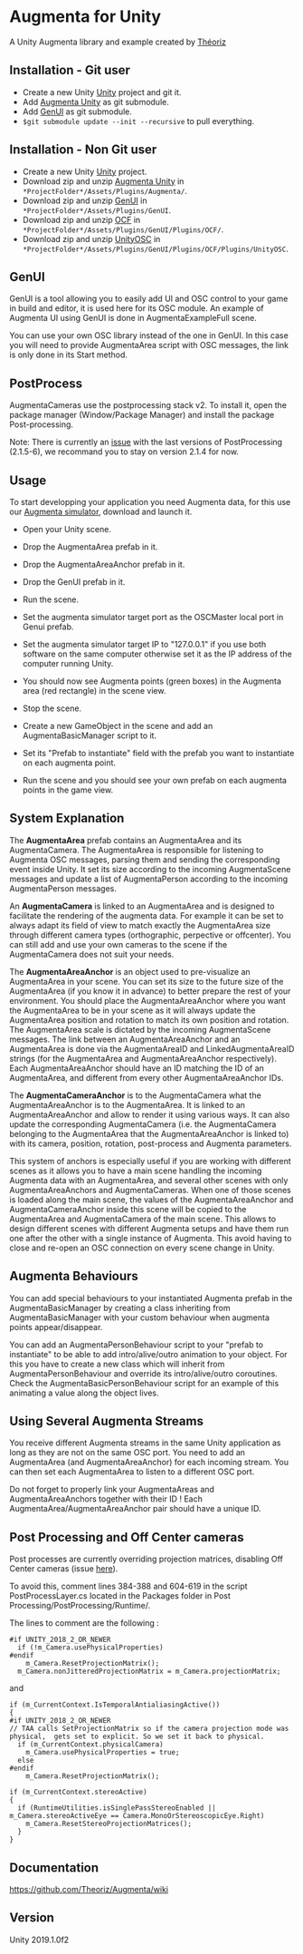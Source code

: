 ﻿Augmenta for Unity
=======================

A Unity Augmenta library and example created by [Théoriz](http://www.theoriz.com/en/)

Installation - Git user
-------------------------------------

 - Create a new Unity [Unity](https://unity3d.com/fr) project and git it.
 - Add [Augmenta Unity](https://github.com/Theoriz/AugmentaUnity) as git submodule.
 - Add [GenUI](https://github.com/Theoriz/GenUI) as git submodule.
 - `$git submodule update --init --recursive` to pull everything.

 Installation - Non Git user
-------------------------------------
- Create a new Unity [Unity](https://unity3d.com/fr) project.
- Download zip and unzip [Augmenta Unity](https://github.com/Theoriz/AugmentaUnity) in `*ProjectFolder*/Assets/Plugins/Augmenta/`.
- Download zip and unzip [GenUI](https://github.com/Theoriz/GenUI) in `*ProjectFolder*/Assets/Plugins/GenUI`.
- Download zip and unzip [OCF](https://github.com/Theoriz/OCF) in `*ProjectFolder*/Assets/Plugins/GenUI/Plugins/OCF/`.
- Download zip and unzip [UnityOSC](https://github.com/Theoriz/UnityOSC) in `*ProjectFolder*/Assets/Plugins/GenUI/Plugins/OCF/Plugins/UnityOSC`.

GenUI
-------------------------------------

GenUI is a tool allowing you to easily add UI and OSC control to your game in build and editor, it is used here for its OSC module. An example of Augmenta UI using GenUI is done in AugmentaExampleFull scene.

You can use your own OSC library instead of the one in GenUI. In this case you will need to provide AugmentaArea script with OSC messages, the link is only done in its Start method.

PostProcess
-------------------------------------

AugmentaCameras use the postprocessing stack v2. To install it, open the package manager (Window/Package Manager) and install the package Post-processing.

Note: There is currently an [issue](https://github.com/Unity-Technologies/PostProcessing/issues/789) with the last versions of PostProcessing (2.1.5-6), we recommand you to stay on version 2.1.4 for now.

Usage
-------------------------------------

To start developping your application you need Augmenta data, for this use our [Augmenta simulator](https://github.com/Theoriz/Augmenta-simulator/releases), download and launch it.

- Open your Unity scene.

- Drop the AugmentaArea prefab in it.

- Drop the AugmentaAreaAnchor prefab in it.

- Drop the GenUI prefab in it.

- Run the scene.

- Set the augmenta simulator target port as the OSCMaster local port in Genui prefab.

- Set the augmenta simulator target IP to "127.0.0.1" if you use both software on the same computer otherwise set it as the IP address of the computer running Unity.

- You should now see Augmenta points (green boxes) in the Augmenta area (red rectangle) in the scene view.

- Stop the scene.

- Create a new GameObject in the scene and add an AugmentaBasicManager script to it.

- Set its "Prefab to instantiate" field with the prefab you want to instantiate on each augmenta point.

- Run the scene and you should see your own prefab on each augmenta points in the game view.


System Explanation
-------------------------------------

The **AugmentaArea** prefab contains an AugmentaArea and its AugmentaCamera. The AugmentaArea is responsible for listening to Augmenta OSC messages, parsing them and sending the corresponding event inside Unity. It set its size according to the incoming AugmentaScene messages and update a list of AugmentaPerson according to the incoming AugmentaPerson messages.

An **AugmentaCamera** is linked to an AugmentaArea and is designed to facilitate the rendering of the augmenta data. For example it can be set to always adapt its field of view to match exactly the AugmentaArea size through different camera types (orthographic, perpective or offcenter). You can still add and use your own cameras to the scene if the AugmentaCamera does not suit your needs.

The **AugmentaAreaAnchor** is an object used to pre-visualize an AugmentaArea in your scene. You can set its size to the future size of the AugmentaArea (if you know it in advance) to better prepare the rest of your environment. You should place the AugmentaAreaAnchor where you want the AugmentaArea to be in your scene as it will always update the AugmentaArea position and rotation to match its own position and rotation. The AugmentaArea scale is dictated by the incoming AugmentaScene messages. The link between an AugmentaAreaAnchor and an AugmentaArea is done via the AugmentaAreaID and LinkedAugmentaAreaID strings (for the AugmentaArea and AugmentaAreaAnchor respectively). Each AugmentaAreaAnchor should have an ID matching the ID of an AugmentaArea, and different from every other AugmentaAreaAnchor IDs.

The **AugmentaCameraAnchor** is to the AugmentaCamera what the AugmentaAreaAnchor is to the AugmentaArea. It is linked to an AugmentaAreaAnchor and allow to render it using various ways. It can also update the corresponding AugmentaCamera (i.e. the AugmentaCamera belonging to the AugmentaArea that the AugmentaAreaAnchor is linked to) with its camera, position, rotation, post-process and Augmenta parameters.

This system of anchors is especially useful if you are working with different scenes as it allows you to have a main scene handling the incoming Augmenta data with an AugmentaArea, and several other scenes with only AugmentaAreaAnchors and AugmentaCameras. When one of those scenes is loaded along the main scene, the values of the AugmentaAreaAnchor and AugmentaCameraAnchor inside this scene will be copied to the AugmentaArea and AugmentaCamera of the main scene. This allows to design different scenes with different Augmenta setups and have them run one after the other with a single instance of Augmenta. This avoid having to close and re-open an OSC connection on every scene change in Unity.

Augmenta Behaviours
-------------------------------------

You can add special behaviours to your instantiated Augmenta prefab in the AugmentaBasicManager by creating a class inheriting from AugmentaBasicManager with your custom behaviour when augmenta points appear/disappear.

You can add an AugmentaPersonBehaviour script to your "prefab to instantiate" to be able to add intro/alive/outro animation to your object.
For this you have to create a new class which will inherit from AugmentaPersonBehaviour and override its intro/alive/outro coroutines. Check the AugmentaBasicPersonBehaviour script for an example of this animating a value along the object lives.

Using Several Augmenta Streams
-------------------------------------

You receive different Augmenta streams in the same Unity application as long as they are not on the same OSC port. You need to add an AugmentaArea (and AugmentaAreaAnchor) for each incoming stream. You can then set each AugmentaArea to listen to a different OSC port.

Do not forget to properly link your AugmentaAreas and AugmentaAreaAnchors together with their ID ! Each AugmentaArea/AugmentaAreaAnchor pair should have a unique ID.


Post Processing and Off Center cameras
-------------------------------------

Post processes are currently overriding projection matrices, disabling Off Center cameras (issue [here](https://github.com/Unity-Technologies/PostProcessing/issues/546)).

To avoid this, comment lines 384-388 and 604-619 in the script PostProcessLayer.cs located in the Packages folder in Post Processing/PostProcessing/Runtime/.

The lines to comment are the following :

    #if UNITY_2018_2_OR_NEWER
      if (!m_Camera.usePhysicalProperties)
    #endif
        m_Camera.ResetProjectionMatrix();
      m_Camera.nonJitteredProjectionMatrix = m_Camera.projectionMatrix;

and

    if (m_CurrentContext.IsTemporalAntialiasingActive())
    {
    #if UNITY_2018_2_OR_NEWER
    // TAA calls SetProjectionMatrix so if the camera projection mode was physical,  gets set to explicit. So we set it back to physical.
      if (m_CurrentContext.physicalCamera)
        m_Camera.usePhysicalProperties = true;
      else
    #endif
        m_Camera.ResetProjectionMatrix();

    if (m_CurrentContext.stereoActive)
    {
      if (RuntimeUtilities.isSinglePassStereoEnabled || m_Camera.stereoActiveEye == Camera.MonoOrStereoscopicEye.Right)
        m_Camera.ResetStereoProjectionMatrices();
      }
    }


Documentation
-------------

https://github.com/Theoriz/Augmenta/wiki

Version
-------------

Unity 2019.1.0f2
